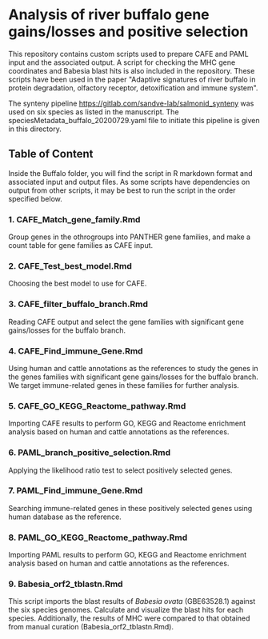 # Analysis of river buffalo gene gains/losses and positive selection
This repository contains custom scripts used to prepare CAFE and PAML input and the associated output. 
A script for checking the MHC gene coordinates and Babesia blast hits is also included in the repository.
These scripts have been used in the paper "Adaptive signatures of river buffalo in protein degradation, olfactory receptor, detoxification and immune system". 

The synteny pipeline <https://gitlab.com/sandve-lab/salmonid_synteny> was used on six species as listed in the manuscript. The speciesMetadata_buffalo_20200729.yaml file to initiate this pipeline is given in this directory. 

## Table of Content
Inside the Buffalo folder, you will find the script in R markdown format and associated input and output files. As some scripts have dependencies on output from other scripts, it may be best to run the script in the order specified below.
### 1. CAFE_Match_gene_family.Rmd
  Group genes in the othrogroups into PANTHER gene families, and make a count table for gene families as CAFE input.
### 2. CAFE_Test_best_model.Rmd
  Choosing the best model to use for CAFE. 
### 3. CAFE_filter_buffalo_branch.Rmd
  Reading CAFE output and select the gene families with significant gene gains/losses for the buffalo branch.
### 4. CAFE_Find_immune_Gene.Rmd
  Using human and cattle annotations as the references to study the genes in the genes families with significant gene gains/losses for the buffalo branch. We target immune-related genes in these families for further analysis.
### 5. CAFE_GO_KEGG_Reactome_pathway.Rmd
  Importing CAFE results to perform GO, KEGG and Reactome enrichment analysis based on human and cattle annotations as the references.
### 6. PAML_branch_positive_selection.Rmd
  Applying the likelihood ratio test to select positively selected genes.
### 7. PAML_Find_immune_Gene.Rmd
  Searching immune-related genes in these positively selected genes using human database as the reference.
### 8. PAML_GO_KEGG_Reactome_pathway.Rmd
  Importing PAML results to perform GO, KEGG and Reactome enrichment analysis based on human and cattle annotations as the references.
### 9. Babesia_orf2_tblastn.Rmd 
  This script imports the blast results of _Babesia ovata_ (GBE63528.1) against the six species genomes.
  Calculate and visualize the blast hits for each species.
  Additionally, the results of MHC were compared to that obtained from manual curation (Babesia_orf2_tblastn.Rmd). 
